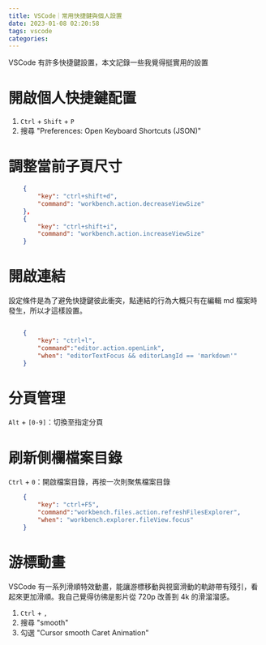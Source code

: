 ```yaml
---
title: VSCode｜常用快捷鍵與個人設置
date: 2023-01-08 02:20:58
tags: vscode 
categories: 
---
```

VSCode 有許多快捷鍵設置，本文記錄一些我覺得挺實用的設置

<!--more-->

# 開啟個人快捷鍵配置

1. `Ctrl` + `Shift` + `P`
2. 搜尋 "Preferences: Open Keyboard Shortcuts (JSON)" 

# 調整當前子頁尺寸

```json
    {
        "key": "ctrl+shift+d",
        "command": "workbench.action.decreaseViewSize"
    },
    {
        "key": "ctrl+shift+i",
        "command": "workbench.action.increaseViewSize"
    }
```

# 開啟連結

設定條件是為了避免快捷鍵彼此衝突，點連結的行為大概只有在編輯 md 檔案時發生，所以才這樣設置。

```json

    {
        "key": "ctrl+l",
        "command":"editor.action.openLink",
        "when": "editorTextFocus && editorLangId == 'markdown'" 
    }

```
# 分頁管理
`Alt` + `[0-9]`：切換至指定分頁

# 刷新側欄檔案目錄
`Ctrl` + `0`：開啟檔案目錄，再按一次則聚焦檔案目錄

```json
    {
        "key": "ctrl+F5",
        "command":"workbench.files.action.refreshFilesExplorer",
        "when": "workbench.explorer.fileView.focus"
    }
```
# 游標動畫
VSCode 有一系列滑順特效動畫，能讓游標移動與視窗滑動的軌跡帶有殘引，看起來更加滑順。我自己覺得彷彿是影片從 720p 改善到 4k 的滑溜溜感。
1. `Ctrl` + `,`
2. 搜尋 "smooth"
3. 勾選 "Cursor smooth Caret Animation"
